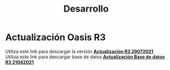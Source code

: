﻿---
layout: default
title: Desarrollo
permalink: /Desarrollo/descargarversionr3
editable: si
---

# Actualización Oasis R3

Utiliza este link para descargar la versión  [**Actualización R3 29072021**](http://docs.oasiscom.com/Desarrollo/actualización-R3-29072021.rar)  
Utiliza este link para descargar base de datos [**Actualización Base de datos R3 21042021**](http://docs.oasiscom.com/Desarrollo/actualización-base-oasisr3-21042021.rar)  



